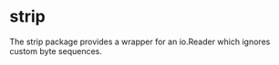 strip
=====

The strip package provides a wrapper for an io.Reader which ignores custom byte sequences.